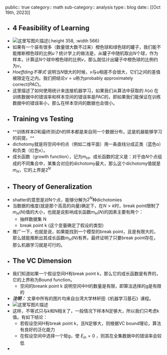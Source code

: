 public:: true
category:: math
sub-category:: analysis
type:: blog
date:: [[Oct 19th, 2023]]

- ## 4 Feasibility of Learning
- ![这里写图片描述](https://wizardforcel.gitbooks.io/ntu-hsuantienlin-ml/content/img/422a4a4e35abaca291d0594bbc78966a.jpg){:height 358, :width 566}
- 如果有一个装有很多（数量很大数不过来）橙色球和绿色球的罐子，我们能不能推断橙色球的比例$u$？统计学上的做法是，从罐子中随机取出$N$个球，作为样本，计算这$N$个球中橙色球的比例$v$，那么就估计出罐子中橙色球的比例约为$v$。
- $Hoeffding不等式$ 说明当$N$很大的时候，$v$与$u$相差不会很大，它们之间的差值被限定在之内。我们把结论$v=u$称为probably approximately correct($PAC$)。
- 这里描述了如何使用统计来连接机器学习，如果我们从算法中获取的 $h(x)$ 在训练数据中的错误率和样本空间的错误率是$PAC$的，即如果我们能保证在训练数据中的错误率小，那么在样本空间的数据也会很小。
- ## Training vs Testing
- ^^训练样本$D$和最终测试$h$的样本都是来自同一个数据分布，这是机器能够学习的前提。^^
- dichotomy就是将空间中的点（例如二维平面）用一条直线分成正类（蓝色o）和负类（红色x）。
- 成长函数（growth function），记为$m_H$。成长函数的定义是：对于由$N$个点组成的不同集合中，某集合对应的dichotomy最大，那么这个dichotomy值就是$m_H$，它的上界是$2^N$
- ## Theory of Generalization
- shatter的意思是对N个点，能够分解为$2^N$种dichotomies
- 当数据的维度(就是那个高高的向量)确定下，在$N>k$时，break point限制了$m_H(N)$值的大小，也就是说影响成长函数$m_H(N)$的因素主要有两个：
	- 抽样数据集 N
	- break point k (这个变量确定了假设的类型)
- 推广一下，也就是说，如果能找到一个模型的break point，且是有限大的，那么就能推断出其成长函数$m_H(N)$有界。最终证明了只要break point存在，那么机器学习就是可行的。
- ## The VC Dimension
- 我们知道如果一个假设空间H有break point k，那么它的成长函数是有界的，它的上界称为Bound function。
	- 空间的breank point k 说明空间中H的数量是有限，即算法选择的g是有限的
- ***注明：*** 文章中所有的图片均来自台湾大学林轩田《机器学习基石》课程。
- ![这里写图片描述](https://wizardforcel.gitbooks.io/ntu-hsuantienlin-ml/content/img/1a241a5e97470e36b6e837ca1c6b7c8f.jpg)
- 这样，不等式只与k和N相关了，一般情况下样本N足够大，所以我们只考虑k值。有如下结论：
	- 若假设空间H有break point k，且N足够大，则根据VC bound理论，算法有良好的泛化能力
	- 在假设空间中选择一个矩g，使 $E_{in} = 0$ ，则其在全集数据中的错误率会较低
-